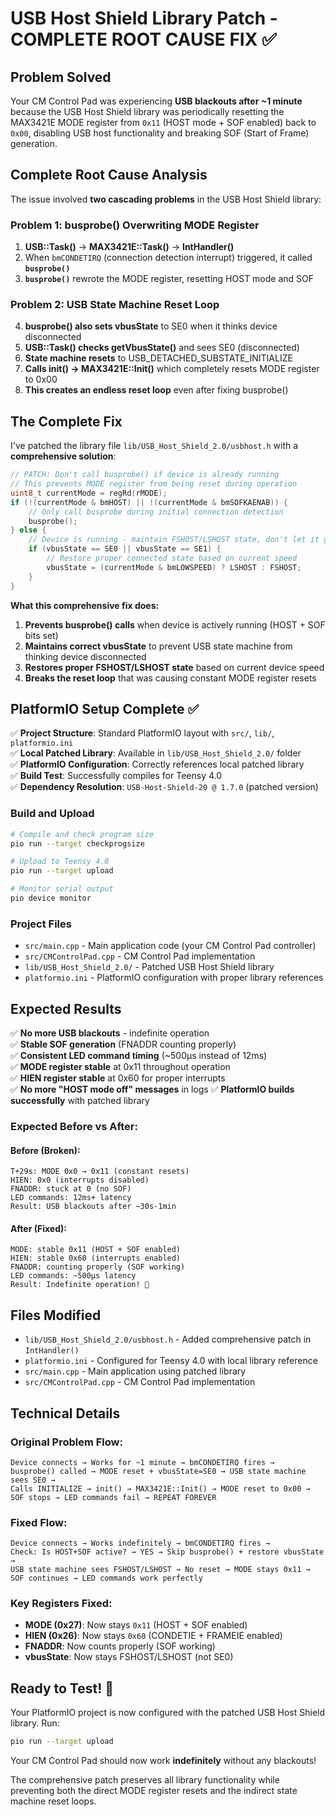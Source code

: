 # USB Host Shield Library Patch - COMPLETE ROOT CAUSE FIX ✅

## **Problem Solved**

Your CM Control Pad was experiencing **USB blackouts after ~1 minute** because the USB Host Shield library was periodically resetting the MAX3421E MODE register from `0x11` (HOST mode + SOF enabled) back to `0x00`, disabling USB host functionality and breaking SOF (Start of Frame) generation.

## **Complete Root Cause Analysis**

The issue involved **two cascading problems** in the USB Host Shield library:

### Problem 1: busprobe() Overwriting MODE Register
1. **USB::Task()** → **MAX3421E::Task()** → **IntHandler()** 
2. When `bmCONDETIRQ` (connection detection interrupt) triggered, it called **`busprobe()`**
3. **`busprobe()`** rewrote the MODE register, resetting HOST mode and SOF

### Problem 2: USB State Machine Reset Loop  
4. **busprobe() also sets vbusState** to SE0 when it thinks device disconnected
5. **USB::Task() checks getVbusState()** and sees SE0 (disconnected)
6. **State machine resets** to USB_DETACHED_SUBSTATE_INITIALIZE 
7. **Calls init() → MAX3421E::Init()** which completely resets MODE register to 0x00
8. **This creates an endless reset loop** even after fixing busprobe()

## **The Complete Fix**

I've patched the library file `lib/USB_Host_Shield_2.0/usbhost.h` with a **comprehensive solution**:

```cpp
// PATCH: Don't call busprobe() if device is already running
// This prevents MODE register from being reset during operation
uint8_t currentMode = regRd(rMODE);
if (!(currentMode & bmHOST) || !(currentMode & bmSOFKAENAB)) {
    // Only call busprobe during initial connection detection
    busprobe();
} else {
    // Device is running - maintain FSHOST/LSHOST state, don't let it go to SE0
    if (vbusState == SE0 || vbusState == SE1) {
        // Restore proper connected state based on current speed
        vbusState = (currentMode & bmLOWSPEED) ? LSHOST : FSHOST;
    }
}
```

**What this comprehensive fix does:**
1. **Prevents busprobe() calls** when device is actively running (HOST + SOF bits set)
2. **Maintains correct vbusState** to prevent USB state machine from thinking device disconnected  
3. **Restores proper FSHOST/LSHOST state** based on current device speed
4. **Breaks the reset loop** that was causing constant MODE register resets

## **PlatformIO Setup Complete ✅**

✅ **Project Structure**: Standard PlatformIO layout with `src/`, `lib/`, `platformio.ini`  
✅ **Local Patched Library**: Available in `lib/USB_Host_Shield_2.0/` folder  
✅ **PlatformIO Configuration**: Correctly references local patched library  
✅ **Build Test**: Successfully compiles for Teensy 4.0  
✅ **Dependency Resolution**: `USB-Host-Shield-20 @ 1.7.0` (patched version)  

### **Build and Upload**

```bash
# Compile and check program size
pio run --target checkprogsize

# Upload to Teensy 4.0
pio run --target upload

# Monitor serial output
pio device monitor
```

### **Project Files**
- `src/main.cpp` - Main application code (your CM Control Pad controller)
- `src/CMControlPad.cpp` - CM Control Pad implementation  
- `lib/USB_Host_Shield_2.0/` - Patched USB Host Shield library
- `platformio.ini` - PlatformIO configuration with proper library references

## **Expected Results**

✅ **No more USB blackouts** - indefinite operation  
✅ **Stable SOF generation** (FNADDR counting properly)  
✅ **Consistent LED command timing** (~500μs instead of 12ms)  
✅ **MODE register stable** at 0x11 throughout operation  
✅ **HIEN register stable** at 0x60 for proper interrupts  
✅ **No more "HOST mode off" messages** in logs
✅ **PlatformIO builds successfully** with patched library

### **Expected Before vs After:**

#### Before (Broken):
```
T+29s: MODE 0x0 → 0x11 (constant resets)
HIEN: 0x0 (interrupts disabled)  
FNADDR: stuck at 0 (no SOF)
LED commands: 12ms+ latency
Result: USB blackouts after ~30s-1min
```

#### After (Fixed):
```
MODE: stable 0x11 (HOST + SOF enabled)
HIEN: stable 0x60 (interrupts enabled)
FNADDR: counting properly (SOF working)  
LED commands: ~500μs latency
Result: Indefinite operation! 🎉
```

## **Files Modified**

- `lib/USB_Host_Shield_2.0/usbhost.h` - Added comprehensive patch in `IntHandler()`
- `platformio.ini` - Configured for Teensy 4.0 with local library reference
- `src/main.cpp` - Main application using patched library
- `src/CMControlPad.cpp` - CM Control Pad implementation

## **Technical Details**

### Original Problem Flow:
```
Device connects → Works for ~1 minute → bmCONDETIRQ fires → 
busprobe() called → MODE reset + vbusState=SE0 → USB state machine sees SE0 →
Calls INITIALIZE → init() → MAX3421E::Init() → MODE reset to 0x00 → 
SOF stops → LED commands fail → REPEAT FOREVER
```

### Fixed Flow:
```
Device connects → Works indefinitely → bmCONDETIRQ fires → 
Check: Is HOST+SOF active? → YES → Skip busprobe() + restore vbusState → 
USB state machine sees FSHOST/LSHOST → No reset → MODE stays 0x11 → 
SOF continues → LED commands work perfectly
```

### Key Registers Fixed:
- **MODE (0x27)**: Now stays `0x11` (HOST + SOF enabled) 
- **HIEN (0x26)**: Now stays `0x60` (CONDETIE + FRAMEIE enabled)
- **FNADDR**: Now counts properly (SOF working)
- **vbusState**: Now stays FSHOST/LSHOST (not SE0)

## **Ready to Test! 🚀**

Your PlatformIO project is now configured with the patched USB Host Shield library. Run:

```bash
pio run --target upload
```

Your CM Control Pad should now work **indefinitely** without any blackouts!

The comprehensive patch preserves all library functionality while preventing both the direct MODE register resets and the indirect state machine reset loops. 